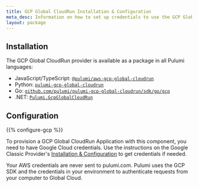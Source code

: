 ```yaml
---
title: GCP Global CloudRun Installation & Configuration
meta_desc: Information on how to set up credentials to use the GCP Global CloudRun.
layout: package
---
```


## Installation

The GCP Global CloudRun provider is available as a package in all Pulumi languages:

* JavaScript/TypeScript: [`@pulumi/aws-gcp-global-cloudrun`](https://www.npmjs.com/package/@pulumi/gcp-global-cloudrun)
* Python: [`pulumi-gcp-global-cloudrun`](https://pypi.org/project/pulumi-gcp-global-cloudrun/)
* Go: [`github.com/pulumi/pulumi-gcp-global-cloudrun/sdk/go/gcp`](https://github.com/pulumi/pulumi-gcp-global-cloudrun)
* .NET: [`Pulumi.GcpGlobalCloudRun`](https://www.nuget.org/packages/Pulumi.GcpGlobalCloudRun)

## Configuration

{{% configure-gcp %}}

To provision a GCP Global CloudRun Application with this component, you need to have Google Cloud credentials. Use the instructions on the Google Classic Provider's [Installation & Configuration](/registry/packages/gcp/installation-configuration) to get credentials if needed.

Your AWS credentials are never sent to pulumi.com. Pulumi uses the GCP SDK and the credentials in your environment to authenticate requests from your computer to Global Cloud.
